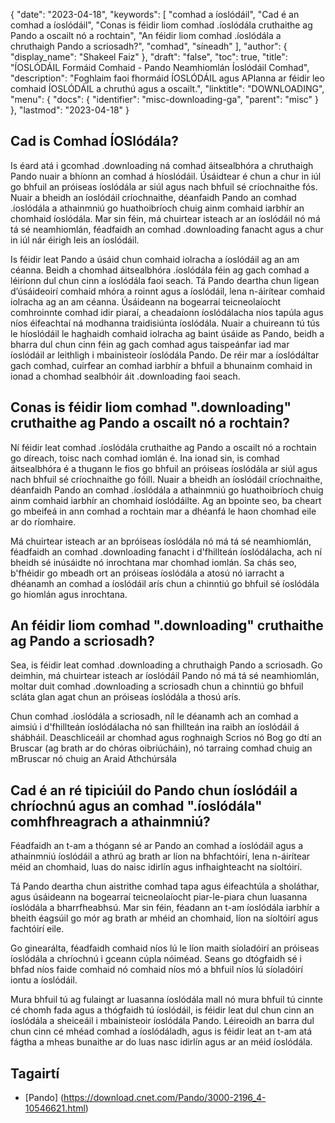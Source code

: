 {
  "date": "2023-04-18",
  "keywords": [
"comhad a íoslódáil",
"Cad é an comhad a íoslódáil",
"Conas is féidir liom comhad .íoslódála cruthaithe ag Pando a oscailt nó a rochtain",
"An féidir liom comhad .íoslódála a chruthaigh Pando a scriosadh?",
"comhad",
"síneadh"
],
  "author": {
    "display_name": "Shakeel Faiz"
},
  "draft": "false",
  "toc": true,
  "title": "ÍOSLÓDÁIL Formáid Comhaid - Pando Neamhiomlán Íoslódáil Comhad",
  "description": "Foghlaim faoi fhormáid ÍOSLÓDÁIL agus APIanna ar féidir leo comhaid ÍOSLÓDÁIL a chruthú agus a oscailt.",
  "linktitle": "DOWNLOADING",
  "menu": {
    "docs": {
      "identifier": "misc-downloading-ga",
      "parent": "misc"
}
},
  "lastmod": "2023-04-18"
}

## Cad is Comhad ÍOSlódála?

Is éard atá i gcomhad .downloading ná comhad áitsealbhóra a chruthaigh Pando nuair a bhíonn an comhad á híoslódáil. Úsáidtear é chun a chur in iúl go bhfuil an próiseas íoslódála ar siúl agus nach bhfuil sé críochnaithe fós. Nuair a bheidh an íoslódáil críochnaithe, déanfaidh Pando an comhad .íoslódála a athainmniú go huathoibríoch chuig ainm comhaid iarbhír an chomhaid íoslódála. Mar sin féin, má chuirtear isteach ar an íoslódáil nó má tá sé neamhiomlán, féadfaidh an comhad .downloading fanacht agus a chur in iúl nár éirigh leis an íoslódáil.

Is féidir leat Pando a úsáid chun comhaid iolracha a íoslódáil ag an am céanna. Beidh a chomhad áitsealbhóra .íoslódála féin ag gach comhad a léiríonn dul chun cinn a íoslódála faoi seach. Tá Pando deartha chun ligean d’úsáideoirí comhaid mhóra a roinnt agus a íoslódáil, lena n-áirítear comhaid iolracha ag an am céanna. Úsáideann na bogearraí teicneolaíocht comhroinnte comhad idir piaraí, a cheadaíonn íoslódálacha níos tapúla agus níos éifeachtaí ná modhanna traidisiúnta íoslódála. Nuair a chuireann tú tús le híoslódáil le haghaidh comhaid iolracha ag baint úsáide as Pando, beidh a bharra dul chun cinn féin ag gach comhad agus taispeánfar iad mar íoslódáil ar leithligh i mbainisteoir íoslódála Pando. De réir mar a íoslódáltar gach comhad, cuirfear an comhad iarbhír a bhfuil a bhunainm comhaid in ionad a chomhad sealbhóir áit .downloading faoi seach.

## Conas is féidir liom comhad ".downloading" cruthaithe ag Pando a oscailt nó a rochtain?

Ní féidir leat comhad .íoslódála cruthaithe ag Pando a oscailt nó a rochtain go díreach, toisc nach comhad iomlán é. Ina ionad sin, is comhad áitsealbhóra é a thugann le fios go bhfuil an próiseas íoslódála ar siúl agus nach bhfuil sé críochnaithe go fóill. Nuair a bheidh an íoslódáil críochnaithe, déanfaidh Pando an comhad .íoslódála a athainmniú go huathoibríoch chuig ainm comhaid iarbhír an chomhaid íoslódáilte. Ag an bpointe seo, ba cheart go mbeifeá in ann comhad a rochtain mar a dhéanfá le haon chomhad eile ar do ríomhaire.

Má chuirtear isteach ar an bpróiseas íoslódála nó má tá sé neamhiomlán, féadfaidh an comhad .downloading fanacht i d'fhillteán íoslódálacha, ach ní bheidh sé inúsáidte nó inrochtana mar chomhad iomlán. Sa chás seo, b'fhéidir go mbeadh ort an próiseas íoslódála a atosú nó iarracht a dhéanamh an comhad a íoslódáil arís chun a chinntiú go bhfuil sé íoslódála go hiomlán agus inrochtana.

## An féidir liom comhad ".downloading" cruthaithe ag Pando a scriosadh?

Sea, is féidir leat comhad .downloading a chruthaigh Pando a scriosadh. Go deimhin, má chuirtear isteach ar íoslódáil Pando nó má tá sé neamhiomlán, moltar duit comhad .downloading a scriosadh chun a chinntiú go bhfuil scláta glan agat chun an próiseas íoslódála a thosú arís.

Chun comhad .íoslódála a scriosadh, níl le déanamh ach an comhad a aimsiú i d'fhillteán íoslódálacha nó san fhillteán ina raibh an íoslódáil á shábháil. Deaschliceáil ar chomhad agus roghnaigh Scrios nó Bog go dtí an Bruscar (ag brath ar do chóras oibriúcháin), nó tarraing comhad chuig an mBruscar nó chuig an Araid Athchúrsála

## Cad é an ré tipiciúil do Pando chun íoslódáil a chríochnú agus an comhad ".íoslódála" comhfhreagrach a athainmniú?

Féadfaidh an t-am a thógann sé ar Pando an comhad a íoslódáil agus a athainmniú íoslódáil a athrú ag brath ar líon na bhfachtóirí, lena n-áirítear méid an chomhaid, luas do naisc idirlín agus infhaighteacht na síoltóirí.

Tá Pando deartha chun aistrithe comhad tapa agus éifeachtúla a sholáthar, agus úsáideann na bogearraí teicneolaíocht piar-le-piara chun luasanna íoslódála a bharrfheabhsú. Mar sin féin, féadann an t-am íoslódála iarbhír a bheith éagsúil go mór ag brath ar mhéid an chomhaid, líon na síoltóirí agus fachtóirí eile.

Go ginearálta, féadfaidh comhaid níos lú le líon maith síoladóirí an próiseas íoslódála a chríochnú i gceann cúpla nóiméad. Seans go dtógfaidh sé i bhfad níos faide comhaid nó comhaid níos mó a bhfuil níos lú síoladóirí iontu a íoslódáil.

Mura bhfuil tú ag fulaingt ar luasanna íoslódála mall nó mura bhfuil tú cinnte cé chomh fada agus a thógfaidh tú íoslódáil, is féidir leat dul chun cinn an íoslódála a sheiceáil i mbainisteoir íoslódála Pando. Léireoidh an barra dul chun cinn cé mhéad comhad a íoslódáladh, agus is féidir leat an t-am atá fágtha a mheas bunaithe ar do luas nasc idirlín agus ar an méid íoslódála.

## Tagairtí
* [Pando] (https://download.cnet.com/Pando/3000-2196_4-10546621.html)



